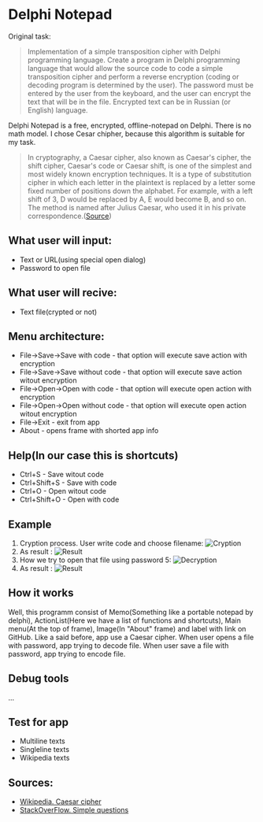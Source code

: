 # Delphi Notepad

Original task:
>Implementation of a simple transposition cipher with Delphi programming language. Create a program in Delphi programming language that would allow the source code to code a simple transposition cipher and perform a reverse encryption (coding or decoding program is determined by the user). The password must be entered by the user from the keyboard, and the user can encrypt the text that will be in the file. Encrypted text can be in Russian (or English) language.

Delphi Notepad is a free, encrypted, offline-notepad on Delphi. There is no math model. I chose Cesar chipher, because this algorithm is suitable for my task.

>In cryptography, a Caesar cipher, also known as Caesar's cipher, the shift cipher, Caesar's code or Caesar shift, is one of the simplest and most widely known encryption techniques. It is a type of substitution cipher in which each letter in the plaintext is replaced by a letter some fixed number of positions down the alphabet. For example, with a left shift of 3, D would be replaced by A, E would become B, and so on. The method is named after Julius Caesar, who used it in his private correspondence.([Source](https://en.wikipedia.org/wiki/Caesar_cipher))

## What user will input:
* Text or URL(using special open dialog)
* Password to open file

## What user will recive:
* Text file(crypted or not)

## Menu architecture:
* File->Save->Save with code - that option will execute save action with encryption
* File->Save->Save without code - that option will execute save action witout encryption
* File->Open->Open with code - that option will execute open action with encryption
* File->Open->Open without code - that option will execute open action witout encryption
* File->Exit - exit from app
* About - opens frame with shorted app info

## Help(In our case this is shortcuts)
* Ctrl+S - Save witout code
* Ctrl+Shift+S - Save with code
* Ctrl+O - Open witout code
* Ctrl+Shift+O - Open with code

## Example
1. Cryption process. User write code and choose filename: ![Cryption](http://i.imgur.com/x6wnVBW.png "Cryption")
2. As result : ![Result](http://i.imgur.com/1e2Ftoz.png "Result")
3. How we try to open that file using password 5: ![Decryption](http://i.imgur.com/QYESjUm.png "Decryption")
4. As result : ![Result](http://i.imgur.com/BVH7Bk5.png "Result")

## How it works
Well, this programm consist of Memo(Something like a portable notepad by delphi), ActionList(Here we have a list of functions and shortcuts), Main menu(At the top of frame), Image(In "About" frame) and label with link on GitHub. Like a said before, app use a Caesar cipher. When user opens a file with password, app trying to decode file. When user save a file with password, app trying to encode file.

## Debug tools
...

## Test for app
* Multiline texts
* Singleline texts
* Wikipedia texts

## Sources:
* [Wikipedia. Caesar cipher](https://en.wikipedia.org/wiki/Caesar_cipher)
* [StackOverFlow. Simple questions](http://stackoverflow.com/)